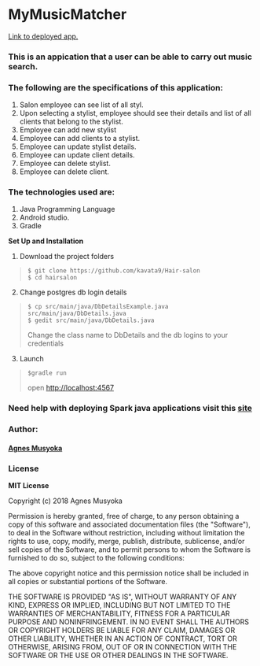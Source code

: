 # MyMusicMatcher
[Link to deployed app.]()

### This is an appication that a user can be able to carry out music search.

### The following are the specifications of this application:
1. Salon employee can see list of all styl.
2. Upon selecting a stylist, employee should see their details and list of all clients that belong to the stylist.
3. Employee can add new stylist
4. Employee can add clients to a stylist.
5. Employee can update stylist details.
6. Employee can update client details.
7. Employee can delete stylist.
8. Employee can delete client.



### The technologies used are:
1. Java Programming Language
2. Android studio.
3. Gradle

**Set Up and Installation**
1. Download the project folders
> ```
>$ git clone https://github.com/kavata9/Hair-salon
>$ cd hairsalon
>```
2. Change postgres db login details
> ```
> $ cp src/main/java/DbDetailsExample.java src/main/java/DbDetails.java 
> $ gedit src/main/java/DbDetails.java
>```
> Change the class name to DbDetails and the db logins to your credentials
3. Launch
> ```
> $gradle run
>```
> open [http://localhost:4567](http://localhost:4567)

### Need help with deploying Spark java applications visit this [site](https://brianmarete.github.io/blog/java/spark/postgresql/heroku/2017/05/12/deploying-a-spark-java-app-with-a-postgresql-database-to-heroku.html)

### Author:
#### [Agnes Musyoka](https://github.com/kavata9/Hair-salon) 
### License
**MIT License**

Copyright (c) 2018 Agnes Musyoka

Permission is hereby granted, free of charge, to any person obtaining a copy
of this software and associated documentation files (the "Software"), to deal
in the Software without restriction, including without limitation the rights
to use, copy, modify, merge, publish, distribute, sublicense, and/or sell
copies of the Software, and to permit persons to whom the Software is
furnished to do so, subject to the following conditions:

The above copyright notice and this permission notice shall be included in all
copies or substantial portions of the Software.

THE SOFTWARE IS PROVIDED "AS IS", WITHOUT WARRANTY OF ANY KIND, EXPRESS OR
IMPLIED, INCLUDING BUT NOT LIMITED TO THE WARRANTIES OF MERCHANTABILITY,
FITNESS FOR A PARTICULAR PURPOSE AND NONINFRINGEMENT. IN NO EVENT SHALL THE
AUTHORS OR COPYRIGHT HOLDERS BE LIABLE FOR ANY CLAIM, DAMAGES OR OTHER
LIABILITY, WHETHER IN AN ACTION OF CONTRACT, TORT OR OTHERWISE, ARISING FROM,
OUT OF OR IN CONNECTION WITH THE SOFTWARE OR THE USE OR OTHER DEALINGS IN THE
SOFTWARE.
